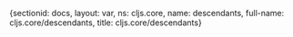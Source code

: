 {sectionid: docs, layout: var, ns: cljs.core, name: descendants, full-name: cljs.core/descendants,
  title: cljs.core/descendants}

